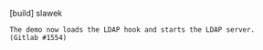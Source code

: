 [build] slawek

    The demo now loads the LDAP hook and starts the LDAP server.
    (Gitlab #1554)
